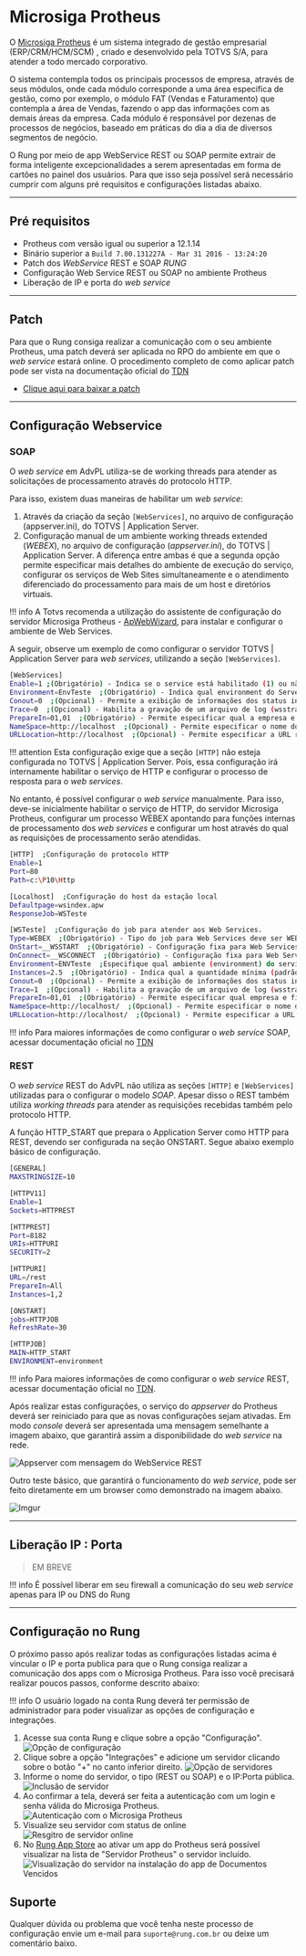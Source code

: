 # Microsiga Protheus

O [Microsiga Protheus](http://tdn.totvs.com/display/framework/Microsiga+Protheus) é um sistema integrado de gestão empresarial (ERP/CRM/HCM/SCM) , criado e desenvolvido pela TOTVS S/A, para atender a todo mercado corporativo.

O sistema contempla todos os principais processos de empresa, através de seus módulos, onde cada módulo corresponde a uma área especifica de gestão, como por exemplo, o módulo FAT (Vendas e Faturamento) que contempla a área de Vendas, fazendo o app das informações com as demais áreas da empresa. Cada módulo é responsável por dezenas de processos de negócios, baseado em práticas do dia a dia de diversos segmentos de negócio.

O Rung por meio de app WebService REST ou SOAP permite extrair de forma inteligente excepcionalidades a serem apresentadas em forma de cartões no painel dos usuários. Para que isso seja possível será necessário cumprir com alguns pré requisitos e configurações listadas abaixo.

***

## Pré requisitos

* Protheus com versão igual ou superior a 12.1.14
* Binário superior a `Build 7.00.131227A - Mar 31 2016 - 13:24:20`
* Patch dos _WebService_ REST e SOAP *RUNG*
* Configuração Web Service REST ou SOAP no ambiente Protheus
* Liberação de IP e porta do _web service_

***
## Patch

Para que o Rung consiga realizar a comunicação com o seu ambiente Protheus, uma patch deverá ser aplicada no RPO do ambiente em que o _web service_ estará online. O procedimento completo de como aplicar patch pode ser vista na documentação oficial do [TDN](http://tdn.totvs.com/pages/viewpage.action?pageId=165285693)

* [Clique aqui para baixar a patch](https://app.rung.com.br/download/patch.ptm)

***

## Configuração Webservice

### SOAP

O _web service_ em AdvPL utiliza-se de working threads para atender as solicitações de processamento através do protocolo HTTP.

Para isso, existem duas maneiras de habilitar um _web service_:

1. Através da criação da seção `[WebServices]`, no arquivo de configuração (appserver.ini), do TOTVS | Application Server.
2. Configuração manual de um ambiente working threads extended (_WEBEX_), no arquivo de configuração (_appserver.ini_), do TOTVS | Application Server.
A diferença entre ambas é que a segunda opção permite especificar mais detalhes do ambiente de execução do serviço, configurar os serviços de Web Sites simultaneamente e o atendimento diferenciado do processamento para mais de um host e diretórios virtuais.

!!! info
    A Totvs recomenda a utilização do assistente de configuração do servidor Microsiga Protheus - [ApWebWizard](http://tdn.totvs.com/display/framework/Como+iniciar+um+servidor+de+Webservices+no+Protheus), para instalar e configurar o ambiente de Web Services.


A seguir, observe um exemplo de como configurar o servidor TOTVS | Application Server para _web services_, utilizando a seção `[WebServices]`.

``` sh
[WebServices]
Enable=1 ;(Obrigatório) - Indica se o service está habilitado (1) ou não (0).
Environment=EnvTeste  ;(Obrigatório) - Indica qual environment do Server que irá atender as requisições.
Conout=0  ;(Opcional) - Permite a exibição de informações dos status internos do serviço (padrão=0:desabilitado). Utilizado APENAS para depuração, em casos específicos, pois prejudica significativamente a performance do(s) serviço(s).
Trace=0  ;(Opcional) - Habilita a gravação de um arquivo de log (wsstrace.log), contendo as informações sobre todas as chamadas e status do Web Service (padrão=0).
PrepareIn=01,01  ;(Obrigatório) - Permite especificar qual a empresa e filial do ERP serão utilizados para a montagem do ambiente de processamento das requisições.
NameSpace=http://localhost  ;(Opcional) - Permite especificar o nome do namespace 'padrão', utilizado pelo(s) serviço(s) compilado(s) sem a definição de 'NameSpace'. (Padrão=host atualmente utilizado).
URLLocation=http://localhost  ;(Opcional) - Permite especificar a URL responsável pelo atendimento às solicitações de processamento do(s) serviço(s) (padrão=host atualmente utilizado).
```

!!! attention
    Esta configuração exige que a seção `[HTTP]` não esteja configurada no TOTVS | Application Server. Pois, essa configuração irá internamente habilitar o serviço de HTTP e configurar o processo de resposta para o _web services_.

No entanto, é possível configurar o _web service_ manualmente. Para isso, deve-se inicialmente habilitar o serviço de HTTP, do servidor Microsiga Protheus, configurar um processo WEBEX apontando para funções internas de processamento dos _web services_ e configurar um host através do qual as requisições de processamento serão atendidas.

``` sh
[HTTP]  ;Configuração do protocolo HTTP
Enable=1
Port=80
Path=c:\P10\Http

[Localhost]  ;Configuração do host da estação local
Defaultpage=wsindex.apw
ResponseJob=WSTeste

[WSTeste]  ;Configuração do job para atender aos Web Services.
Type=WEBEX  ;(Obrigatório) - Tipo do job para Web Services deve ser WEBEX.
OnStart=__WSSTART  ;(Obrigatório) - Configuração fixa para Web Services.
OnConnect=__WSCONNECT  ;(Obrigatório) - Configuração fixa para Web Services.
Environment=ENVTeste  ;Especifique qual ambiente (environment) do servidor Microsiga Protheus que irá atender aos Web Services.
Instances=2.5  ;(Obrigatório) - Indica qual a quantidade mínima (padrão) e máxima de processos (Threads) que serão colocados na memória para atender às solicitações de processamento do(s) serviço(s) publicado(s).
Conout=0  ;(Opcional) - Permite a exibição de informações dos status internos do serviço (padrão=0:desabilitado). Utilizado APENAS para depuração, em casos específicos, pois prejudica significativamente a performance do(s) serviço(s).
Trace=1  ;(Opcional) - Habilita a gravação de um arquivo de log (wsstrace.log), contendo as informações sobre todas as chamadas e status do Web Services (padrão=0).
PrepareIn=01,01  ;(Obrigatório) - Permite especificar qual empresa e filial, do ERP, serão utilizados para a montagem do ambiente de processamento das requisições.
NameSpace=http://localhost/  ;(Opcional) - Permite especificar o nome do namespace 'padrão', utilizado pelo(s) serviço(s) compilado(s) sem a definição de 'NameSpace'. (padrão=host atualmente utilizado).
URLLocation=http://localhost/  ;(Opcional) - Permite especificar a URL responsável pelo atendimento às solicitações de processamento do(s) serviço(s) (padrão=host atualmente utilizado).
```

!!! info
    Para maiores informações de como configurar o _web service_ SOAP, acessar documentação oficial no [TDN](http://tdn.totvs.com/pages/viewpage.action?pageId=6064937)

### REST

O _web service_ REST do AdvPL não utiliza as seções `[HTTP]` e `[WebServices]` utilizadas para o configurar o modelo _SOAP_. Apesar disso o REST também utiliza _working threads_ para atender as requisições recebidas também pelo protocolo HTTP.

A função HTTP_START que prepara o Application Server como HTTP para REST, devendo ser configurada na seção ONSTART. Segue abaixo exemplo básico de configuração.

``` sh
[GENERAL]
MAXSTRINGSIZE=10

[HTTPV11]
Enable=1
Sockets=HTTPREST

[HTTPREST]
Port=8182
URIs=HTTPURI
SECURITY=2

[HTTPURI]
URL=/rest
PrepareIn=All
Instances=1,2

[ONSTART]
jobs=HTTPJOB
RefreshRate=30

[HTTPJOB]
MAIN=HTTP_START
ENVIRONMENT=environment
```

!!! info
    Para maiores informações de como configurar o _web service_ REST, acessar documentação oficial no [TDN](http://tdn.totvs.com/pages/viewpage.action?pageId=185747842).

Após realizar estas configurações, o serviço do _appserver_ do Protheus deverá ser reiniciado para que as novas configurações sejam ativadas. Em modo _console_ deverá ser apresentada uma mensagem semelhante a imagem abaixo, que garantirá assim a disponibilidade do _web service_ na rede.

![Appserver com mensagem do WebService REST](https://i.imgur.com/XBG1cXg.png)

Outro teste básico, que garantirá o funcionamento do _web service_, pode ser feito diretamente em um browser como demonstrado na imagem abaixo.

![Imgur](https://i.imgur.com/QHVeF0U.png)

***

## Liberação IP : Porta

> EM BREVE

!!! info
    É possível liberar em seu firewall a comunicação do seu _web service_ apenas para IP ou DNS do Rung

***

## Configuração no Rung

O próximo passo após realizar todas as configurações listadas acima é vincular o IP e porta publica para que o Rung consiga realizar a comunicação dos apps com o Microsiga Protheus. Para isso você precisará realizar poucos passos, conforme descrito abaixo:

!!! info
    O usuário logado na conta Rung deverá ter permissão de administrador para poder visualizar as opções de configuração e integrações.

 1. Acesse sua conta Rung e clique sobre a opção "Configuração".
![Opção de configuração](https://i.imgur.com/iK86i7D.png)
 2. Clique sobre a opção "Integrações" e adicione um servidor clicando sobre o botão "+" no canto inferior direito.
![Opção de servidores](https://i.imgur.com/yAAJw2B.png)
3. Informe o nome do servidor, o tipo (REST ou SOAP) e o IP:Porta pública.
![Inclusão de servidor](https://i.imgur.com/iJ8Tj38.png)
4. Ao confirmar a tela, deverá ser feita a autenticação com um login e senha válida do Microsiga Protheus.
![Autenticação com o Microsiga Protheus](https://i.imgur.com/StZO2Ze.png)
5. Visualize seu servidor com status de online
![Resgitro de servidor online](https://i.imgur.com/HLlaEfh.png)
6. No [Rung App Store](https://app.rung.com.br/store/) ao ativar um app do Protheus será possível visualizar na lista de "Servidor Protheus" o servidor incluído.
![Visualização do servidor na instalação do app de Documentos Vencidos](https://i.imgur.com/5Zm7i0Z.png)

## Suporte

Qualquer dúvida ou problema que você tenha neste processo de configuração envie um e-mail para `suporte@rung.com.br` ou deixe um comentário baixo.